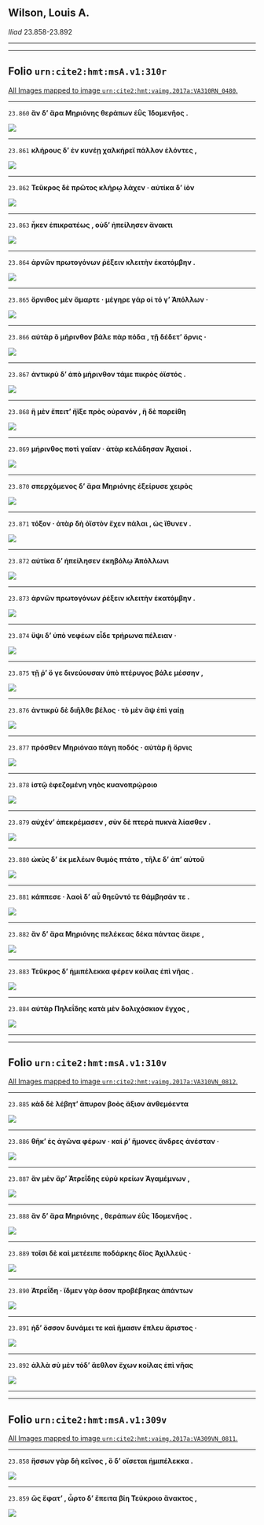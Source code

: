 ## Wilson, Louis A.

*Iliad* 23.858-23.892

---

---

## **Folio `urn:cite2:hmt:msA.v1:310r`**



[All Images mapped to image `urn:cite2:hmt:vaimg.2017a:VA310RN_0480`.](http://www.homermultitext.org/ict2/index.html?urn=urn:cite2:hmt:vaimg.2017a:VA310RN_0480@0.2192,0.1881,0.4206,0.02517&urn=urn:cite2:hmt:vaimg.2017a:VA310RN_0480@0.2209,0.2112,0.3924,0.02061&urn=urn:cite2:hmt:vaimg.2017a:VA310RN_0480@0.2192,0.2300,0.4094,0.02075&urn=urn:cite2:hmt:vaimg.2017a:VA310RN_0480@0.2172,0.2490,0.3981,0.02116&urn=urn:cite2:hmt:vaimg.2017a:VA310RN_0480@0.2192,0.2656,0.4202,0.02144&urn=urn:cite2:hmt:vaimg.2017a:VA310RN_0480@0.2172,0.3054,0.4265,0.02213&urn=urn:cite2:hmt:vaimg.2017a:VA310RN_0480@0.2172,0.3054,0.4265,0.02213&urn=urn:cite2:hmt:vaimg.2017a:VA310RN_0480@0.2111,0.3234,0.3985,0.02642&urn=urn:cite2:hmt:vaimg.2017a:VA310RN_0480@0.2150,0.3438,0.4003,0.02365&urn=urn:cite2:hmt:vaimg.2017a:VA310RN_0480@0.2161,0.3625,0.3931,0.02379&urn=urn:cite2:hmt:vaimg.2017a:VA310RN_0480@0.2198,0.3849,0.3970,0.01909&urn=urn:cite2:hmt:vaimg.2017a:VA310RN_0480@0.2141,0.4019,0.3930,0.02061&urn=urn:cite2:hmt:vaimg.2017a:VA310RN_0480@0.2102,0.4225,0.3823,0.01895&urn=urn:cite2:hmt:vaimg.2017a:VA310RN_0480@0.2095,0.4382,0.4287,0.02337&urn=urn:cite2:hmt:vaimg.2017a:VA310RN_0480@0.2141,0.4596,0.3847,0.02116&urn=urn:cite2:hmt:vaimg.2017a:VA310RN_0480@0.2133,0.4748,0.4234,0.02503&urn=urn:cite2:hmt:vaimg.2017a:VA310RN_0480@0.2143,0.4956,0.3978,0.02241&urn=urn:cite2:hmt:vaimg.2017a:VA310RN_0480@0.2106,0.5169,0.4079,0.02199&urn=urn:cite2:hmt:vaimg.2017a:VA310RN_0480@0.2165,0.5329,0.3460,0.02448&urn=urn:cite2:hmt:vaimg.2017a:VA310RN_0480@0.2084,0.5520,0.4294,0.02296&urn=urn:cite2:hmt:vaimg.2017a:VA310RN_0480@0.2157,0.5716,0.4105,0.02116&urn=urn:cite2:hmt:vaimg.2017a:VA310RN_0480@0.2120,0.5888,0.4048,0.02019&urn=urn:cite2:hmt:vaimg.2017a:VA310RN_0480@0.2076,0.6073,0.4313,0.02075&urn=urn:cite2:hmt:vaimg.2017a:VA310RN_0480@0.2106,0.6257,0.4165,0.02614&urn=urn:cite2:hmt:vaimg.2017a:VA310RN_0480@0.2074,0.6461,0.3908,0.03001)

---- 

 `23.860`  **ἂν δʼ ἄρα Μηριόνης θεράπων ἐῢς Ἰδομενῆος .** 

 <a href="http://www.homermultitext.org/ict2/index.html?urn=urn:cite2:hmt:vaimg.2017a:VA310RN_0480@0.2192,0.1881,0.4206,0.02517"><img src="http://beta.hpcc.uh.edu/scs/image/500/500/urn:cite2:hmt:vaimg.2017a:VA310RN_0480@0.2192,0.1881,0.4206,0.02517"/></a> 

---- 

 `23.861`  **κλήρους δʼ ἐν κυνέῃ χαλκήρεϊ πάλλον ἑλόντες ,** 

 <a href="http://www.homermultitext.org/ict2/index.html?urn=urn:cite2:hmt:vaimg.2017a:VA310RN_0480@0.2209,0.2112,0.3924,0.02061"><img src="http://beta.hpcc.uh.edu/scs/image/500/500/urn:cite2:hmt:vaimg.2017a:VA310RN_0480@0.2209,0.2112,0.3924,0.02061"/></a> 

---- 

 `23.862`  **Τεῦκρος δὲ πρῶτος κλήρῳ λάχεν · αὐτίκα δʼ ἰὸν** 

 <a href="http://www.homermultitext.org/ict2/index.html?urn=urn:cite2:hmt:vaimg.2017a:VA310RN_0480@0.2192,0.2300,0.4094,0.02075"><img src="http://beta.hpcc.uh.edu/scs/image/500/500/urn:cite2:hmt:vaimg.2017a:VA310RN_0480@0.2192,0.2300,0.4094,0.02075"/></a> 

---- 

 `23.863`  **ἧκεν ἐπικρατέως , οὐδʼ ἠπείλησεν ἄνακτι** 

 <a href="http://www.homermultitext.org/ict2/index.html?urn=urn:cite2:hmt:vaimg.2017a:VA310RN_0480@0.2172,0.2490,0.3981,0.02116"><img src="http://beta.hpcc.uh.edu/scs/image/500/500/urn:cite2:hmt:vaimg.2017a:VA310RN_0480@0.2172,0.2490,0.3981,0.02116"/></a> 

---- 

 `23.864`  **ἀρνῶν πρωτογόνων ῥέξειν κλειτὴν ἑκατόμβην .** 

 <a href="http://www.homermultitext.org/ict2/index.html?urn=urn:cite2:hmt:vaimg.2017a:VA310RN_0480@0.2192,0.2656,0.4202,0.02144"><img src="http://beta.hpcc.uh.edu/scs/image/500/500/urn:cite2:hmt:vaimg.2017a:VA310RN_0480@0.2192,0.2656,0.4202,0.02144"/></a> 

---- 

 `23.865`  **ὄρνιθος μὲν ἅμαρτε · μέγηρε γάρ οἱ τό γʼ Ἀπόλλων ·** 

 <a href="http://www.homermultitext.org/ict2/index.html?urn=urn:cite2:hmt:vaimg.2017a:VA310RN_0480@0.2172,0.3054,0.4265,0.02213"><img src="http://beta.hpcc.uh.edu/scs/image/500/500/urn:cite2:hmt:vaimg.2017a:VA310RN_0480@0.2172,0.3054,0.4265,0.02213"/></a> 

---- 

 `23.866`  **αὐτὰρ ὃ μήρινθον βάλε πὰρ πόδα , τῇ δέδετʼ ὄρνις ·** 

 <a href="http://www.homermultitext.org/ict2/index.html?urn=urn:cite2:hmt:vaimg.2017a:VA310RN_0480@0.2172,0.3054,0.4265,0.02213"><img src="http://beta.hpcc.uh.edu/scs/image/500/500/urn:cite2:hmt:vaimg.2017a:VA310RN_0480@0.2172,0.3054,0.4265,0.02213"/></a> 

---- 

 `23.867`  **ἀντικρὺ δʼ ἀπὸ μήρινθον τάμε πικρὸς ὀϊστός .** 

 <a href="http://www.homermultitext.org/ict2/index.html?urn=urn:cite2:hmt:vaimg.2017a:VA310RN_0480@0.2111,0.3234,0.3985,0.02642"><img src="http://beta.hpcc.uh.edu/scs/image/500/500/urn:cite2:hmt:vaimg.2017a:VA310RN_0480@0.2111,0.3234,0.3985,0.02642"/></a> 

---- 

 `23.868`  **ἣ μὲν ἔπειτʼ ἤϊξε πρὸς οὐρανόν , ἣ δὲ παρείθη** 

 <a href="http://www.homermultitext.org/ict2/index.html?urn=urn:cite2:hmt:vaimg.2017a:VA310RN_0480@0.2150,0.3438,0.4003,0.02365"><img src="http://beta.hpcc.uh.edu/scs/image/500/500/urn:cite2:hmt:vaimg.2017a:VA310RN_0480@0.2150,0.3438,0.4003,0.02365"/></a> 

---- 

 `23.869`  **μήρινθος ποτὶ γαῖαν · ἀτὰρ κελάδησαν Ἀχαιοί .** 

 <a href="http://www.homermultitext.org/ict2/index.html?urn=urn:cite2:hmt:vaimg.2017a:VA310RN_0480@0.2161,0.3625,0.3931,0.02379"><img src="http://beta.hpcc.uh.edu/scs/image/500/500/urn:cite2:hmt:vaimg.2017a:VA310RN_0480@0.2161,0.3625,0.3931,0.02379"/></a> 

---- 

 `23.870`  **σπερχόμενος δʼ ἄρα Μηριόνης ἐξείρυσε χειρὸς** 

 <a href="http://www.homermultitext.org/ict2/index.html?urn=urn:cite2:hmt:vaimg.2017a:VA310RN_0480@0.2198,0.3849,0.3970,0.01909"><img src="http://beta.hpcc.uh.edu/scs/image/500/500/urn:cite2:hmt:vaimg.2017a:VA310RN_0480@0.2198,0.3849,0.3970,0.01909"/></a> 

---- 

 `23.871`  **τόξον · ἀτὰρ δὴ ὀϊστὸν ἔχεν πάλαι , ὡς ἴθυνεν .** 

 <a href="http://www.homermultitext.org/ict2/index.html?urn=urn:cite2:hmt:vaimg.2017a:VA310RN_0480@0.2141,0.4019,0.3930,0.02061"><img src="http://beta.hpcc.uh.edu/scs/image/500/500/urn:cite2:hmt:vaimg.2017a:VA310RN_0480@0.2141,0.4019,0.3930,0.02061"/></a> 

---- 

 `23.872`  **αὐτίκα δʼ ἠπείλησεν ἑκηβόλῳ Ἀπόλλωνι** 

 <a href="http://www.homermultitext.org/ict2/index.html?urn=urn:cite2:hmt:vaimg.2017a:VA310RN_0480@0.2102,0.4225,0.3823,0.01895"><img src="http://beta.hpcc.uh.edu/scs/image/500/500/urn:cite2:hmt:vaimg.2017a:VA310RN_0480@0.2102,0.4225,0.3823,0.01895"/></a> 

---- 

 `23.873`  **ἀρνῶν πρωτογόνων ῥέξειν κλειτὴν ἑκατόμβην .** 

 <a href="http://www.homermultitext.org/ict2/index.html?urn=urn:cite2:hmt:vaimg.2017a:VA310RN_0480@0.2095,0.4382,0.4287,0.02337"><img src="http://beta.hpcc.uh.edu/scs/image/500/500/urn:cite2:hmt:vaimg.2017a:VA310RN_0480@0.2095,0.4382,0.4287,0.02337"/></a> 

---- 

 `23.874`  **ὕψι δʼ ὑπὸ νεφέων εἶδε τρήρωνα πέλειαν ·** 

 <a href="http://www.homermultitext.org/ict2/index.html?urn=urn:cite2:hmt:vaimg.2017a:VA310RN_0480@0.2141,0.4596,0.3847,0.02116"><img src="http://beta.hpcc.uh.edu/scs/image/500/500/urn:cite2:hmt:vaimg.2017a:VA310RN_0480@0.2141,0.4596,0.3847,0.02116"/></a> 

---- 

 `23.875`  **τῇ ῥʼ ὅ γε δινεύουσαν ὑπὸ πτέρυγος βάλε μέσσην ,** 

 <a href="http://www.homermultitext.org/ict2/index.html?urn=urn:cite2:hmt:vaimg.2017a:VA310RN_0480@0.2133,0.4748,0.4234,0.02503"><img src="http://beta.hpcc.uh.edu/scs/image/500/500/urn:cite2:hmt:vaimg.2017a:VA310RN_0480@0.2133,0.4748,0.4234,0.02503"/></a> 

---- 

 `23.876`  **ἀντικρὺ δὲ διῆλθε βέλος · τὸ μὲν ἂψ ἐπὶ γαίῃ** 

 <a href="http://www.homermultitext.org/ict2/index.html?urn=urn:cite2:hmt:vaimg.2017a:VA310RN_0480@0.2143,0.4956,0.3978,0.02241"><img src="http://beta.hpcc.uh.edu/scs/image/500/500/urn:cite2:hmt:vaimg.2017a:VA310RN_0480@0.2143,0.4956,0.3978,0.02241"/></a> 

---- 

 `23.877`  **πρόσθεν Μηριόναο πάγη ποδός · αὐτὰρ ἣ ὄρνις** 

 <a href="http://www.homermultitext.org/ict2/index.html?urn=urn:cite2:hmt:vaimg.2017a:VA310RN_0480@0.2106,0.5169,0.4079,0.02199"><img src="http://beta.hpcc.uh.edu/scs/image/500/500/urn:cite2:hmt:vaimg.2017a:VA310RN_0480@0.2106,0.5169,0.4079,0.02199"/></a> 

---- 

 `23.878`  **ἱστῷ ἐφεζομένη νηὸς κυανοπρῴροιο** 

 <a href="http://www.homermultitext.org/ict2/index.html?urn=urn:cite2:hmt:vaimg.2017a:VA310RN_0480@0.2165,0.5329,0.3460,0.02448"><img src="http://beta.hpcc.uh.edu/scs/image/500/500/urn:cite2:hmt:vaimg.2017a:VA310RN_0480@0.2165,0.5329,0.3460,0.02448"/></a> 

---- 

 `23.879`  **αὐχένʼ ἀπεκρέμασεν , σὺν δὲ πτερὰ πυκνὰ λίασθεν .** 

 <a href="http://www.homermultitext.org/ict2/index.html?urn=urn:cite2:hmt:vaimg.2017a:VA310RN_0480@0.2084,0.5520,0.4294,0.02296"><img src="http://beta.hpcc.uh.edu/scs/image/500/500/urn:cite2:hmt:vaimg.2017a:VA310RN_0480@0.2084,0.5520,0.4294,0.02296"/></a> 

---- 

 `23.880`  **ὠκὺς δʼ ἐκ μελέων θυμὸς πτάτο , τῆλε δʼ ἀπʼ αὐτοῦ** 

 <a href="http://www.homermultitext.org/ict2/index.html?urn=urn:cite2:hmt:vaimg.2017a:VA310RN_0480@0.2157,0.5716,0.4105,0.02116"><img src="http://beta.hpcc.uh.edu/scs/image/500/500/urn:cite2:hmt:vaimg.2017a:VA310RN_0480@0.2157,0.5716,0.4105,0.02116"/></a> 

---- 

 `23.881`  **κάππεσε · λαοὶ δʼ αὖ θηεῦντό τε θάμβησάν τε .** 

 <a href="http://www.homermultitext.org/ict2/index.html?urn=urn:cite2:hmt:vaimg.2017a:VA310RN_0480@0.2120,0.5888,0.4048,0.02019"><img src="http://beta.hpcc.uh.edu/scs/image/500/500/urn:cite2:hmt:vaimg.2017a:VA310RN_0480@0.2120,0.5888,0.4048,0.02019"/></a> 

---- 

 `23.882`  **ἂν δʼ ἄρα Μηριόνης πελέκεας δέκα πάντας ἄειρε ,** 

 <a href="http://www.homermultitext.org/ict2/index.html?urn=urn:cite2:hmt:vaimg.2017a:VA310RN_0480@0.2076,0.6073,0.4313,0.02075"><img src="http://beta.hpcc.uh.edu/scs/image/500/500/urn:cite2:hmt:vaimg.2017a:VA310RN_0480@0.2076,0.6073,0.4313,0.02075"/></a> 

---- 

 `23.883`  **Τεῦκρος δʼ ἡμιπέλεκκα φέρεν κοίλας ἐπὶ νῆας .** 

 <a href="http://www.homermultitext.org/ict2/index.html?urn=urn:cite2:hmt:vaimg.2017a:VA310RN_0480@0.2106,0.6257,0.4165,0.02614"><img src="http://beta.hpcc.uh.edu/scs/image/500/500/urn:cite2:hmt:vaimg.2017a:VA310RN_0480@0.2106,0.6257,0.4165,0.02614"/></a> 

---- 

 `23.884`  **αὐτὰρ Πηλεΐδης κατὰ μὲν δολιχόσκιον ἔγχος ,** 

 <a href="http://www.homermultitext.org/ict2/index.html?urn=urn:cite2:hmt:vaimg.2017a:VA310RN_0480@0.2074,0.6461,0.3908,0.03001"><img src="http://beta.hpcc.uh.edu/scs/image/500/500/urn:cite2:hmt:vaimg.2017a:VA310RN_0480@0.2074,0.6461,0.3908,0.03001"/></a> 

---

---

## **Folio `urn:cite2:hmt:msA.v1:310v`**



[All Images mapped to image `urn:cite2:hmt:vaimg.2017a:VA310VN_0812`.](http://www.homermultitext.org/ict2/index.html?urn=urn:cite2:hmt:vaimg.2017a:VA310VN_0812@0.4606,0.2246,0.4480,0.02960&urn=urn:cite2:hmt:vaimg.2017a:VA310VN_0812@0.4477,0.2498,0.4431,0.02420&urn=urn:cite2:hmt:vaimg.2017a:VA310VN_0812@0.4657,0.2703,0.4119,0.02158&urn=urn:cite2:hmt:vaimg.2017a:VA310VN_0812@0.4632,0.2910,0.4136,0.02089&urn=urn:cite2:hmt:vaimg.2017a:VA310VN_0812@0.4641,0.2895,0.4108,0.02047&urn=urn:cite2:hmt:vaimg.2017a:VA310VN_0812@0.4587,0.3259,0.4215,0.02296&urn=urn:cite2:hmt:vaimg.2017a:VA310VN_0812@0.4455,0.3440,0.4243,0.02185&urn=urn:cite2:hmt:vaimg.2017a:VA310VN_0812@0.4665,0.3645,0.4092,0.02227)

---- 

 `23.885`  **κὰδ δὲ λέβητʼ ἄπυρον βοὸς ἄξιον ἀνθεμόεντα** 

 <a href="http://www.homermultitext.org/ict2/index.html?urn=urn:cite2:hmt:vaimg.2017a:VA310VN_0812@0.4606,0.2246,0.4480,0.02960"><img src="http://beta.hpcc.uh.edu/scs/image/500/500/urn:cite2:hmt:vaimg.2017a:VA310VN_0812@0.4606,0.2246,0.4480,0.02960"/></a> 

---- 

 `23.886`  **θῆκʼ ἐς ἀγῶνα φέρων · καί ῥʼ ἥμονες ἄνδρες ἀνέσταν ·** 

 <a href="http://www.homermultitext.org/ict2/index.html?urn=urn:cite2:hmt:vaimg.2017a:VA310VN_0812@0.4477,0.2498,0.4431,0.02420"><img src="http://beta.hpcc.uh.edu/scs/image/500/500/urn:cite2:hmt:vaimg.2017a:VA310VN_0812@0.4477,0.2498,0.4431,0.02420"/></a> 

---- 

 `23.887`  **ἂν μὲν ἄρʼ Ἀτρεΐδης εὐρὺ κρείων Ἀγαμέμνων ,** 

 <a href="http://www.homermultitext.org/ict2/index.html?urn=urn:cite2:hmt:vaimg.2017a:VA310VN_0812@0.4657,0.2703,0.4119,0.02158"><img src="http://beta.hpcc.uh.edu/scs/image/500/500/urn:cite2:hmt:vaimg.2017a:VA310VN_0812@0.4657,0.2703,0.4119,0.02158"/></a> 

---- 

 `23.888`  **ἂν δʼ ἄρα Μηριόνης , θεράπων ἐῢς Ἰδομενῆος .** 

 <a href="http://www.homermultitext.org/ict2/index.html?urn=urn:cite2:hmt:vaimg.2017a:VA310VN_0812@0.4632,0.2910,0.4136,0.02089"><img src="http://beta.hpcc.uh.edu/scs/image/500/500/urn:cite2:hmt:vaimg.2017a:VA310VN_0812@0.4632,0.2910,0.4136,0.02089"/></a> 

---- 

 `23.889`  **τοῖσι δὲ καὶ μετέειπε ποδάρκης δῖος Ἀχιλλεύς ·** 

 <a href="http://www.homermultitext.org/ict2/index.html?urn=urn:cite2:hmt:vaimg.2017a:VA310VN_0812@0.4641,0.2895,0.4108,0.02047"><img src="http://beta.hpcc.uh.edu/scs/image/500/500/urn:cite2:hmt:vaimg.2017a:VA310VN_0812@0.4641,0.2895,0.4108,0.02047"/></a> 

---- 

 `23.890`  **Ἀτρεΐδη · ἴδμεν γὰρ ὅσον προβέβηκας ἁπάντων** 

 <a href="http://www.homermultitext.org/ict2/index.html?urn=urn:cite2:hmt:vaimg.2017a:VA310VN_0812@0.4587,0.3259,0.4215,0.02296"><img src="http://beta.hpcc.uh.edu/scs/image/500/500/urn:cite2:hmt:vaimg.2017a:VA310VN_0812@0.4587,0.3259,0.4215,0.02296"/></a> 

---- 

 `23.891`  **ἠδʼ ὅσσον δυνάμει τε καὶ ἥμασιν ἔπλευ ἄριστος ·** 

 <a href="http://www.homermultitext.org/ict2/index.html?urn=urn:cite2:hmt:vaimg.2017a:VA310VN_0812@0.4455,0.3440,0.4243,0.02185"><img src="http://beta.hpcc.uh.edu/scs/image/500/500/urn:cite2:hmt:vaimg.2017a:VA310VN_0812@0.4455,0.3440,0.4243,0.02185"/></a> 

---- 

 `23.892`  **ἀλλὰ σὺ μὲν τόδʼ ἄεθλον ἔχων κοίλας ἐπὶ νῆας** 

 <a href="http://www.homermultitext.org/ict2/index.html?urn=urn:cite2:hmt:vaimg.2017a:VA310VN_0812@0.4665,0.3645,0.4092,0.02227"><img src="http://beta.hpcc.uh.edu/scs/image/500/500/urn:cite2:hmt:vaimg.2017a:VA310VN_0812@0.4665,0.3645,0.4092,0.02227"/></a> 

---

---

## **Folio `urn:cite2:hmt:msA.v1:309v`**



[All Images mapped to image `urn:cite2:hmt:vaimg.2017a:VA309VN_0811`.](http://www.homermultitext.org/ict2/index.html?urn=urn:cite2:hmt:vaimg.2017a:VA309VN_0811@0.4650,0.6698,0.3978,0.01978&urn=urn:cite2:hmt:vaimg.2017a:VA309VN_0811@0.4490,0.6884,0.4329,0.02669)

---- 

 `23.858`  **ἥσσων γὰρ δὴ κεῖνος , ὃ δʼ οἴσεται ἡμιπέλεκκα .** 

 <a href="http://www.homermultitext.org/ict2/index.html?urn=urn:cite2:hmt:vaimg.2017a:VA309VN_0811@0.4650,0.6698,0.3978,0.01978"><img src="http://beta.hpcc.uh.edu/scs/image/500/500/urn:cite2:hmt:vaimg.2017a:VA309VN_0811@0.4650,0.6698,0.3978,0.01978"/></a> 

---- 

 `23.859`  **ὣς ἔφατʼ , ὦρτο δʼ ἔπειτα βίη Τεύκροιο ἄνακτος ,** 

 <a href="http://www.homermultitext.org/ict2/index.html?urn=urn:cite2:hmt:vaimg.2017a:VA309VN_0811@0.4490,0.6884,0.4329,0.02669"><img src="http://beta.hpcc.uh.edu/scs/image/500/500/urn:cite2:hmt:vaimg.2017a:VA309VN_0811@0.4490,0.6884,0.4329,0.02669"/></a> 